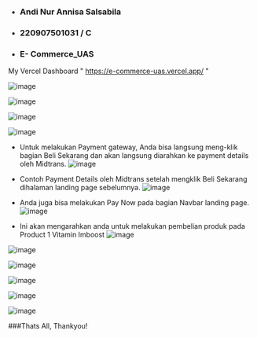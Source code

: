 - ### Andi Nur Annisa Salsabila
- ### 220907501031 / C
- ### E- Commerce_UAS

My Vercel Dashboard " https://e-commerce-uas.vercel.app/ "

![image](https://github.com/user-attachments/assets/74877af9-6a5e-4817-934d-f6a4732b1085)

![image](https://github.com/user-attachments/assets/91c70def-d953-4754-94d1-76b712cc17be)

![image](https://github.com/user-attachments/assets/af47f651-9726-4ba0-a974-997f7c2e7548)

![image](https://github.com/user-attachments/assets/2ce78c54-cea7-4701-9c4f-db8fecc5030b)

- Untuk melakukan Payment gateway, Anda bisa langsung meng-klik bagian Beli Sekarang dan akan langsung diarahkan ke payment details oleh Midtrans.
![image](https://github.com/user-attachments/assets/4baa4f75-0e29-46c6-803b-b8bf0216e364)

- Contoh Payment Details oleh Midtrans setelah mengklik Beli Sekarang dihalaman landing page sebelumnya.
![image](https://github.com/user-attachments/assets/c24b8d04-bcb2-43bb-8a2d-a5392bb77fd2)

- Anda juga bisa melakukan Pay Now pada bagian Navbar landing page.
![image](https://github.com/user-attachments/assets/18c970e6-21a0-4196-b965-00924572b15d)

- Ini akan mengarahkan anda untuk melakukan pembelian produk pada Product 1 Vitamin Imboost
![image](https://github.com/user-attachments/assets/adb64566-d641-451f-b0b1-d8c2157e3afa)

![image](https://github.com/user-attachments/assets/ee55e694-cccc-4517-b142-6dd1f8105da7)

![image](https://github.com/user-attachments/assets/023c251b-0366-46e9-9e30-7159a50cf8bf)

![image](https://github.com/user-attachments/assets/7d37e58b-5a47-4544-95ca-6294ca356b4e)

![image](https://github.com/user-attachments/assets/fe8eda67-be70-457b-8e05-22591fd7122c)

![image](https://github.com/user-attachments/assets/f283c4c3-5d24-48d9-81f3-5e66ac7e2c1f)

###Thats All, Thankyou!
